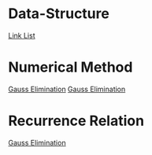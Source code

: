 # Data-Structure
<a href="https://github.com/Niranjan2054/Data-Structure-and-NM/blob/master/linklist.c" target="_blank">Link List</a>

# Numerical Method
<a href="https://github.com/Niranjan2054/Data-Structure-and-NM/blob/master/gaussele.c" target="_blank">Gauss Elimination</a>
<a href="https://github.com/Niranjan2054/Data-Structure-and-NM/blob/master/gassjord.c" target="_blank">Gauss Elimination</a>

# Recurrence Relation
<a href="https://github.com/Niranjan2054/Data-Structure-and-NM/blob/master/fibonnaci.c" target="_blank">Gauss Elimination</a>
